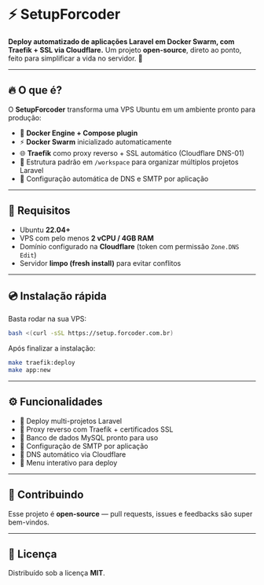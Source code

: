 # ⚡ SetupForcoder

**Deploy automatizado de aplicações Laravel em Docker Swarm, com Traefik + SSL via Cloudflare.**
Um projeto **open-source**, direto ao ponto, feito para simplificar a vida no servidor. 🚀

---

## 🔥 O que é?

O **SetupForcoder** transforma uma VPS Ubuntu em um ambiente pronto para produção:

* 🐳 **Docker Engine + Compose plugin**
* ⚡ **Docker Swarm** inicializado automaticamente
* 🌐 **Traefik** como proxy reverso + SSL automático (Cloudflare DNS-01)
* 📂 Estrutura padrão em `/workspace` para organizar múltiplos projetos Laravel
* 📡 Configuração automática de DNS e SMTP por aplicação

---

## 📌 Requisitos

* Ubuntu **22.04+**
* VPS com pelo menos **2 vCPU / 4GB RAM**
* Domínio configurado na **Cloudflare** (token com permissão `Zone.DNS Edit`)
* Servidor **limpo (fresh install)** para evitar conflitos

---

## 💿 Instalação rápida

Basta rodar na sua VPS:

```bash
bash <(curl -sSL https://setup.forcoder.com.br)
```

Após finalizar a instalação:

```bash
make traefik:deploy
make app:new
```

---

## ⚙️ Funcionalidades

* 🔸 Deploy multi-projetos Laravel
* 🔸 Proxy reverso com Traefik + certificados SSL
* 🔸 Banco de dados MySQL pronto para uso
* 🔸 Configuração de SMTP por aplicação
* 🔸 DNS automático via Cloudflare
* 🔸 Menu interativo para deploy

---

## 🤝 Contribuindo

Esse projeto é **open-source** — pull requests, issues e feedbacks são super bem-vindos.

---

## 📜 Licença

Distribuído sob a licença **MIT**.
